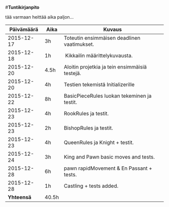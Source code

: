 #**Tuntikirjanpito**

tää varmaan heittää aika paljon...

Päivämäärä | Aika | Kuvaus
---------- | ---- | ------
2015-12-17 | 3h | Toteutin ensimmäisen deadlinen vaatimukset.
2015-12-18 | 1h | Kikkailin määrittelykuvausta.
2015-12-20 | 4.5h | Aloitin projetkia ja tein ensimmäisiä testejä.
2015-12-20 | 4h | Testien tekemistä Initializerille
2015-12-22 | 8h | BasicPieceRules luokan tekeminen ja testit.
2015-12-23 | 4h | RookRules ja testit.
2015-12-23 | 2h | BishopRules ja testit.
2015-12-23 | 4h | QueenRules ja Knight + testit.
2015-12-24 | 3h | King and Pawn basic moves and tests.
2015-12-28 | 6h | pawn rapidMovement & En Passant + tests.
2015-12-28 | 1h | Castling + tests added.
**Yhteensä** | 40.5h | 
